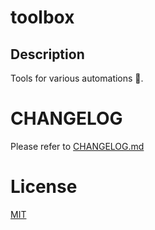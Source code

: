 # toolbox

## Description

Tools for various automations 🧰.

# CHANGELOG
 Please refer to [CHANGELOG.md](https://github.com/mihaichris/toolbox/blob/main/CHANGELOG.md)

# License
[MIT](https://opensource.org/licenses/MIT)